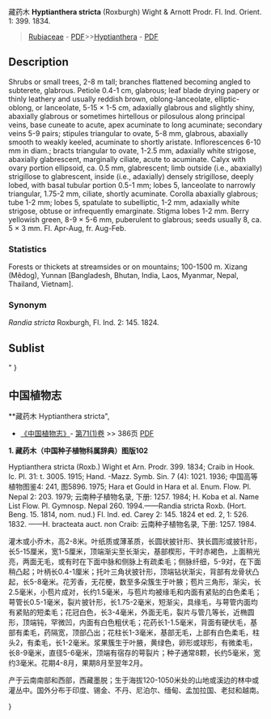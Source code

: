 藏药木 **Hyptianthera stricta** (Roxburgh) Wight & Arnott Prodr. Fl. Ind. Orient. 1: 399. 1834.

> [Rubiaceae](http://www.iplant.cn/info/Rubiaceae?t=foc) - [PDF](http://www.iplant.cn/foc/pdf/Rubiaceae.pdf)>>[Hyptianthera](http://www.iplant.cn/info/Hyptianthera?t=foc) - [PDF](http://www.iplant.cn/foc/pdf/Hyptianthera.pdf)

## Description

Shrubs or small trees, 2-8 m tall; branches flattened becoming angled to subterete, glabrous. Petiole 0.4-1 cm, glabrous; leaf blade drying papery or thinly leathery and usually reddish brown, oblong-lanceolate, elliptic-oblong, or lanceolate, 5-15 × 1-5 cm, adaxially glabrous and slightly shiny, abaxially glabrous or sometimes hirtellous or pilosulous along principal veins, base cuneate to acute, apex acuminate to long acuminate; secondary veins 5-9 pairs; stipules triangular to ovate, 5-8 mm, glabrous, abaxially smooth to weakly keeled, acuminate to shortly aristate. Inflorescences 6-10 mm in diam.; bracts triangular to ovate, 1-2.5 mm, adaxially white strigose, abaxially glabrescent, marginally ciliate, acute to acuminate. Calyx with ovary portion ellipsoid, ca. 0.5 mm, glabrescent; limb outside (i.e., abaxially) strigillose to glabrescent, inside (i.e., adaxially) densely strigillose, deeply lobed, with basal tubular portion 0.5-1 mm; lobes 5, lanceolate to narrowly triangular, 1.75-2 mm, ciliate, shortly acuminate. Corolla abaxially glabrous; tube 1-2 mm; lobes 5, spatulate to subelliptic, 1-2 mm, adaxially white strigose, obtuse or infrequently emarginate. Stigma lobes 1-2 mm. Berry yellowish green, 8-9 × 5-6 mm, puberulent to glabrous; seeds usually 8, ca. 5 × 3 mm. Fl. Apr-Aug, fr. Aug-Feb.

### Statistics
Forests or thickets at streamsides or on mountains; 100-1500 m. Xizang (Mêdog), Yunnan [Bangladesh, Bhutan, India, Laos, Myanmar, Nepal, Thailand, Vietnam].

### Synonym
*Randia stricta* Roxburgh, Fl. Ind. 2: 145. 1824.

## Sublist
"
}
## 中国植物志

**藏药木 Hyptianthera stricta",

* [《中国植物志》](http://www.iplant.cn/frps)- [第71(1)卷](http://www.iplant.cn/frps/vol/71(1)) >> 386页 [PDF](http://www.iplant.cn/frps/pdf/71(1)/386.PDF)

**1. 藏药木（中国种子植物科属辞典）图版102**

Hyptianthera stricta (Roxb.) Wight et Arn. Prodr. 399. 1834; Craib in Hook. Ic. Pl. 31: t. 3005. 1915; Hand. -Mazz. Symb. Sin. 7 (4): 1021. 1936; 中国高等植物图鉴4: 241, 图5896. 1975; Hara et Gould in Hara et al. Enum. Flow. Pl. Nepal 2: 203. 1979; 云南种子植物名录, 下册: 1257. 1984; H. Koba et al. Name List Flow. Pl. Gymnosp. Nepal 260. 1994.——Randia stricta Roxb. (Hort. Beng. 15. 1814, nom. nud.) Fl. Ind. ed. Carey 2: 145. 1824 et ed. 2, 1: 526. 1832. ——H. bracteata auct. non Craib: 云南种子植物名录, 下册: 1257. 1984.

灌木或小乔木，高2-8米。叶纸质或薄革质，长圆状披针形、狭长圆形或披针形，长5-15厘米，宽1-5厘米，顶端渐尖至长渐尖，基部楔形，干时赤褐色，上面稍光亮，两面无毛，或有时在下面中脉和侧脉上有疏柔毛；侧脉纤细，5-9对，在下面稍凸起；叶柄长0.4-1厘米；托叶三角状披针形，顶端钻状渐尖，背部有龙骨状凸起，长5-8毫米。花芳香，无花梗，数至多朵簇生于叶腋；苞片三角形，渐尖，长2.5毫米，小苞片成对，长约1.5毫米，与苞片均被缘毛和内面有紧贴的白色柔毛；萼管长0.5-1毫米，裂片披针形，长1.75-2毫米，短渐尖，具缘毛，与萼管内面均有紧贴的短柔毛；花冠白色，长3-4毫米，外面无毛，裂片与管几等长，近椭圆形，顶端钝，罕微凹，内面有白色粗伏毛；花药长1-1.5毫米，背面有硬伏毛，基部有柔毛，药隔宽，顶部凸出；花柱长1-3毫米，基部无毛，上部有白色柔毛，柱头2，有柔毛，长1-2毫米。浆果簇生于叶腋，黄绿色，卵形或球形，有微柔毛，长8-9毫米，直径5-6毫米，顶端有宿存的萼裂片；种子通常8颗，长约5毫米，宽约3毫米。花期4-8月，果期8月至翌年2月。

产于云南南部和西部，西藏墨脱；生于海拔120-1050米处的山地或溪边的林中或灌丛中。国外分布于印度、锡金、不丹、尼泊尔、缅甸、孟加拉国、老挝和越南。

}